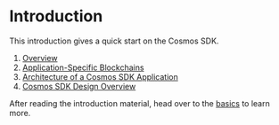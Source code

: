 # Introduction

This introduction gives a quick start on the Cosmos SDK.

1. [Overview](./overview.md)
2. [Application-Specific Blockchains](./why-app-specific.md)
3. [Architecture of a Cosmos SDK Application](./sdk-app-architecture.md)
4. [Cosmos SDK Design Overview](./sdk-design.md)

After reading the introduction material, head over to the [basics](../basics/README.md) to learn more.
